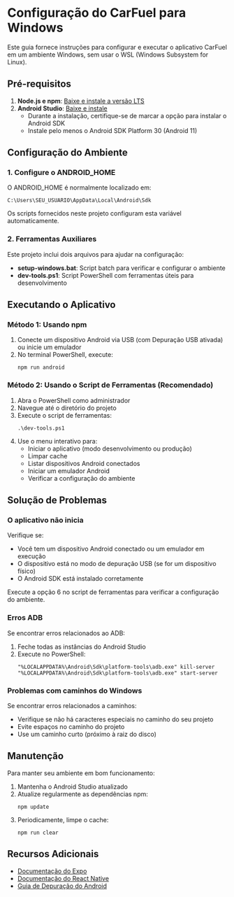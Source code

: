 # Configuração do CarFuel para Windows

Este guia fornece instruções para configurar e executar o aplicativo CarFuel em um ambiente Windows, sem usar o WSL (Windows Subsystem for Linux).

## Pré-requisitos

1. **Node.js e npm**: [Baixe e instale a versão LTS](https://nodejs.org/)
2. **Android Studio**: [Baixe e instale](https://developer.android.com/studio)
   - Durante a instalação, certifique-se de marcar a opção para instalar o Android SDK
   - Instale pelo menos o Android SDK Platform 30 (Android 11)

## Configuração do Ambiente

### 1. Configure o ANDROID_HOME

O ANDROID_HOME é normalmente localizado em:
```
C:\Users\SEU_USUARIO\AppData\Local\Android\Sdk
```

Os scripts fornecidos neste projeto configuram esta variável automaticamente.

### 2. Ferramentas Auxiliares

Este projeto inclui dois arquivos para ajudar na configuração:

- **setup-windows.bat**: Script batch para verificar e configurar o ambiente
- **dev-tools.ps1**: Script PowerShell com ferramentas úteis para desenvolvimento

## Executando o Aplicativo

### Método 1: Usando npm

1. Conecte um dispositivo Android via USB (com Depuração USB ativada) ou inicie um emulador
2. No terminal PowerShell, execute:
   ```
   npm run android
   ```

### Método 2: Usando o Script de Ferramentas (Recomendado)

1. Abra o PowerShell como administrador
2. Navegue até o diretório do projeto
3. Execute o script de ferramentas:
   ```
   .\dev-tools.ps1
   ```
4. Use o menu interativo para:
   - Iniciar o aplicativo (modo desenvolvimento ou produção)
   - Limpar cache
   - Listar dispositivos Android conectados
   - Iniciar um emulador Android
   - Verificar a configuração do ambiente

## Solução de Problemas

### O aplicativo não inicia

Verifique se:
- Você tem um dispositivo Android conectado ou um emulador em execução
- O dispositivo está no modo de depuração USB (se for um dispositivo físico)
- O Android SDK está instalado corretamente

Execute a opção 6 no script de ferramentas para verificar a configuração do ambiente.

### Erros ADB

Se encontrar erros relacionados ao ADB:
1. Feche todas as instâncias do Android Studio
2. Execute no PowerShell:
   ```
   "%LOCALAPPDATA%\Android\Sdk\platform-tools\adb.exe" kill-server
   "%LOCALAPPDATA%\Android\Sdk\platform-tools\adb.exe" start-server
   ```

### Problemas com caminhos do Windows

Se encontrar erros relacionados a caminhos:
- Verifique se não há caracteres especiais no caminho do seu projeto
- Evite espaços no caminho do projeto
- Use um caminho curto (próximo à raiz do disco)

## Manutenção

Para manter seu ambiente em bom funcionamento:

1. Mantenha o Android Studio atualizado
2. Atualize regularmente as dependências npm:
   ```
   npm update
   ```
3. Periodicamente, limpe o cache:
   ```
   npm run clear
   ```

## Recursos Adicionais

- [Documentação do Expo](https://docs.expo.dev/)
- [Documentação do React Native](https://reactnative.dev/docs/environment-setup)
- [Guia de Depuração do Android](https://developer.android.com/studio/debug) 